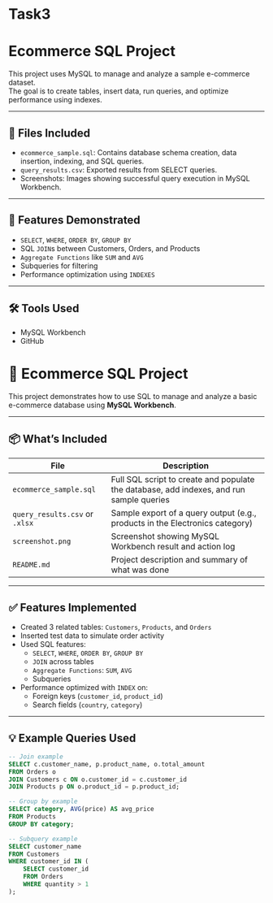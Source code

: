 # Task3
# Ecommerce SQL Project

This project uses MySQL to manage and analyze a sample e-commerce dataset.  
The goal is to create tables, insert data, run queries, and optimize performance using indexes.

---

## 📁 Files Included
- `ecommerce_sample.sql`: Contains database schema creation, data insertion, indexing, and SQL queries.
- `query_results.csv`: Exported results from SELECT queries.
- Screenshots: Images showing successful query execution in MySQL Workbench.

---

## 🧪 Features Demonstrated
- `SELECT`, `WHERE`, `ORDER BY`, `GROUP BY`
- SQL `JOIN`s between Customers, Orders, and Products
- `Aggregate Functions` like `SUM` and `AVG`
- Subqueries for filtering
- Performance optimization using `INDEXES`

---

## 🛠 Tools Used
- MySQL Workbench
- GitHub

# 🛒 Ecommerce SQL Project

This project demonstrates how to use SQL to manage and analyze a basic e-commerce database using **MySQL Workbench**.

---

## 📦 What’s Included

| File | Description |
|------|-------------|
| `ecommerce_sample.sql` | Full SQL script to create and populate the database, add indexes, and run sample queries |
| `query_results.csv` or `.xlsx` | Sample export of a query output (e.g., products in the Electronics category) |
| `screenshot.png` | Screenshot showing MySQL Workbench result and action log |
| `README.md` | Project description and summary of what was done |

---

## ✅ Features Implemented

- Created 3 related tables: `Customers`, `Products`, and `Orders`
- Inserted test data to simulate order activity
- Used SQL features:
  - `SELECT`, `WHERE`, `ORDER BY`, `GROUP BY`
  - `JOIN` across tables
  - `Aggregate Functions`: `SUM`, `AVG`
  - Subqueries
- Performance optimized with `INDEX` on:
  - Foreign keys (`customer_id`, `product_id`)
  - Search fields (`country`, `category`)

---

## 💡 Example Queries Used

```sql
-- Join example
SELECT c.customer_name, p.product_name, o.total_amount
FROM Orders o
JOIN Customers c ON o.customer_id = c.customer_id
JOIN Products p ON o.product_id = p.product_id;

-- Group by example
SELECT category, AVG(price) AS avg_price
FROM Products
GROUP BY category;

-- Subquery example
SELECT customer_name
FROM Customers
WHERE customer_id IN (
    SELECT customer_id
    FROM Orders
    WHERE quantity > 1
);

